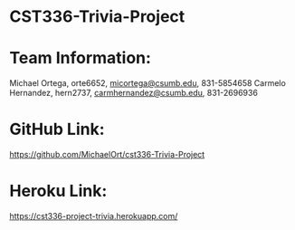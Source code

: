 # CST336-Trivia-Project

# Team Information:
 Michael Ortega, orte6652, micortega@csumb.edu, 831-5854658
 Carmelo Hernandez, hern2737, carmhernandez@csumb.edu, 831-2696936 

# GitHub Link:
https://github.com/MichaelOrt/cst336-Trivia-Project

# Heroku Link:
https://cst336-project-trivia.herokuapp.com/
